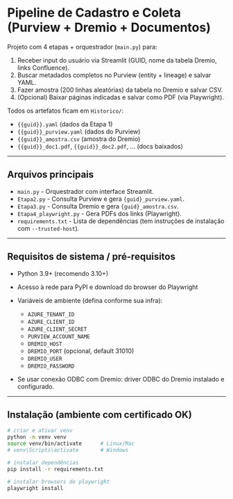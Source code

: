 # Pipeline de Cadastro e Coleta (Purview + Dremio + Documentos)

Projeto com 4 etapas + orquestrador (`main.py`) para:
1. Receber input do usuário via Streamlit (GUID, nome da tabela Dremio, links Confluence).
2. Buscar metadados completos no Purview (entity + lineage) e salvar YAML.
3. Fazer amostra (200 linhas aleatórias) da tabela no Dremio e salvar CSV.
4. (Opcional) Baixar páginas indicadas e salvar como PDF (via Playwright).

Todos os artefatos ficam em `Historico/`:
- `{{guid}}.yaml` (dados da Etapa 1)
- `{{guid}}_purview.yaml` (dados do Purview)
- `{{guid}}_amostra.csv` (amostra do Dremio)
- `{{guid}}_doc1.pdf`, `{{guid}}_doc2.pdf`, ... (docs baixados)

---

## Arquivos principais

- `main.py` - Orquestrador com interface Streamlit.
- `Etapa2.py` - Consulta Purview e gera `{guid}_purview.yaml`.
- `Etapa3.py` - Consulta Dremio e gera `{guid}_amostra.csv`.
- `Etapa4_playwright.py` - Gera PDFs dos links (Playwright).
- `requirements.txt` - Lista de dependências (tem instruções de instalação com `--trusted-host`).

---

## Requisitos de sistema / pré-requisitos

- Python 3.9+ (recomendo 3.10+)
- Acesso à rede para PyPI e download do browser do Playwright
- Variáveis de ambiente (defina conforme sua infra):
  - `AZURE_TENANT_ID`
  - `AZURE_CLIENT_ID`
  - `AZURE_CLIENT_SECRET`
  - `PURVIEW_ACCOUNT_NAME`
  - `DREMIO_HOST`
  - `DREMIO_PORT` (opcional, default 31010)
  - `DREMIO_USER`
  - `DREMIO_PASSWORD`

- Se usar conexão ODBC com Dremio: driver ODBC do Dremio instalado e configurado.

---

## Instalação (ambiente com certificado OK)

```bash
# criar e ativar venv
python -m venv venv
source venv/bin/activate      # Linux/Mac
# venv\Scripts\activate       # Windows

# instalar dependências
pip install -r requirements.txt

# instalar browsers do playwright
playwright install
